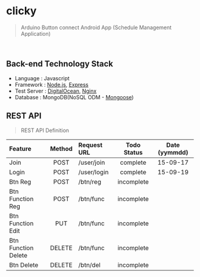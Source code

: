 # clicky
> Arduino Button connect Android App (Schedule Management Application)

&nbsp;

## Back-end Technology Stack
  
- Language : Javascript
- Framework : [Node.js](https://nodejs.org/), [Express](http://expressjs.com/)
- Test Server : [DigitalOcean](https://www.digitalocean.com/), [Nginx](http://nginx.org/)
- Database : MongoDB(NoSQL ODM - [Mongoose](http://mongoosejs.com/))

## REST API 
> REST API Definition

| Feature |	Method	| Request URL | Todo Status | Date (yymmdd) |
| :------------ |	:-------:	| :-----------------| :--------: | :----: |
| Join |	POST	| /user/join | complete | 15-09-17  |
| Login |	POST	| /user/login | complete | 15-09-19  |
| Btn Reg |	POST	| /btn/reg | incomplete |   |
| Btn Function Reg |	POST	| /btn/func | incomplete |   |
| Btn Function Edit |	PUT	| /btn/func | incomplete |   |
| Btn Function Delete |	DELETE	| /btn/func | incomplete |   |
| Btn Delete |	DELETE	| /btn/del | incomplete |   |